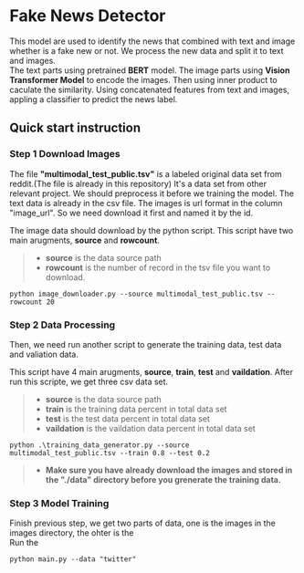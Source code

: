 # Fake News Detector

This model are used to identify the news that combined with text and image whether is a fake new or not. We process the new data and split it to text and images.  
The text parts using pretrained **BERT** model.
The image parts using **Vision Transformer Model** to encode the images. 
Then using inner product to caculate the similarity.
Using concatenated features from text and images, appling a classifier to predict the news label.

## Quick start instruction

### Step 1 Download Images
The file **"multimodal_test_public.tsv"** is a labeled original data set from reddit.(The file is already in this repository) It's a data set from other relevant project.
We should preprocess it before we training the model.
The text data is already in the csv file. The images is url format in the column "image_url". So we need download it first and named it by the id.

The image data should download by the python script.
This script have two main arugments, **source** and **rowcount**.

>* **source** is the data source path
>* **rowcount** is the number of record in the tsv file you want to download.
```
python image_downloader.py --source multimodal_test_public.tsv --rowcount 20
```
### Step 2 Data Processing
Then, we need run another script to generate the training data, test data and valiation data.

This script have 4 main arugments, **source**, **train**, **test** and **vaildation**.
After run this scripte, we get three csv data set.

>* **source** is the data source path
>* **train** is the training data percent in total data set
>* **test** is the test data percent in total data set
>* **vaildation** is the vaildation data percent in total data set

```
python .\training_data_generator.py --source multimodal_test_public.tsv --train 0.8 --test 0.2
```
>* **Make sure you have already download the images and stored in the "./data" directory before you grenerate the training data.**



### Step 3 Model Training
Finish previous step, we get two parts of data, one is the images in the images directory, the ohter is the  
Run the 
```
python main.py --data "twitter"
```
